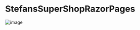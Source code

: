 # StefansSuperShopRazorPages

![image](https://user-images.githubusercontent.com/325316/198893860-6039e956-7f9d-4b94-aacb-038a7c928116.png)
